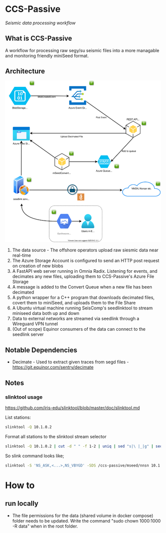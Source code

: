 # CCS-Passive

_Seismic data processing workflow_

## What is CCS-Passive

A workflow for processing raw segy/su seismic files into a more managable and monitoring friendly miniSeed format.

## Architecture

![arc](./architecture.drawio.svg)

1. The data source - The offshore operators upload raw siesmic data near real-time
2. The Azure Storage Account is configured to send an HTTP post request on creation of new blobs
3. A FastAPI web server running in Omnia Radix. Listening for events, and decimates any new files, uploading them to CCS-Passive's Azure File Storage
4. A message is added to the Convert Queue when a new file has been decimated
5. A python wrapper for a C++ program that downloads decimated files, covert them to miniSeed, and uploads them to the File Share
6. A Ubuntu virtual machine running SeisComp's seedlinktool to stream miniseed data both up and down
7. Data to external networks are streamed via seedlink through a Wireguard VPN tunnel
8. (Out of scope) Equinor consumers of the data can connect to the seedlink server

## Notable Dependencies

- Decimate - Used to extract given traces from segd files - <https://git.equinor.com/sentry/decimate>

## Notes

### slinktool usage

<https://github.com/iris-edu/slinktool/blob/master/doc/slinktool.md>

List stations:

``` bash
slinktool -Q 10.1.0.2
```

Format all stations to the slinktool stream selector

```bash
slinktool -Q 10.1.0.2 | cut -d " " -f 1-2 | uniq | sed "s|\ |_|g" | sed -z 's/\n/,/g'
```

So slink command looks like;

```bash
slinktool -S 'NS_ASK,<...>,NS_VBYGD' -SDS /ccs-passive/mseed/nnsn 10.1.0.2
```


# How to

## run locally
* The file permissions for the data (shared volume in docker compose) folder needs to be updated. Write the command "sudo chown 1000:1000 -R data" when in the root folder.

